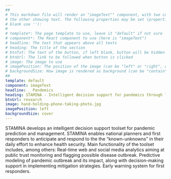 ```yaml
---
##
# This markdown file will render an "imageText"" component, with two columns: one column showing an image and
# the other showing text. The following properties may be set (properties with * are required, to leave a property
# blank use ''):
#
# template*: The page template to use, leave it "default" if not sure
# component*: The React component to use (here is "imageText")
# headline: The text that appears above all texts
# heading: The title of the section
# btnTxt: The text of the button, if left blank, button will be hidden
# btnUrl: The link to be followed when button is clicked
# image: The image to use
# imagePosition: The position of the image (can be "left" or "right", default is "left")
# backgroundSize: How image is rendered as background (can be "contain" or "cover", default is "cover")
##
template: default
component: imageText
headline: _ Pandemics
heading: STAMINA - Intelligent decision support for pandemics through linked data
btnUrl: research
image: hand-holding-phone-taking-photo.jpg
imagePosition: left
backgroundSize: cover
---
```


STAMINA develops an intelligent decision support toolset for pandemic prediction and management. STAMINA enables national planners and first responders to anticipate and respond to the the “known-unknowns” in their daily effort to enhance health security. Main functionality of the toolset includes, among others: Real-time web and social media analytics aiming at public trust monitoring and flagging possible disease outbreak. Predictive modeling of pandemic outbreak and its impact, along with decision-making support in implementing mitigation strategies. Early warning system for first responders.
